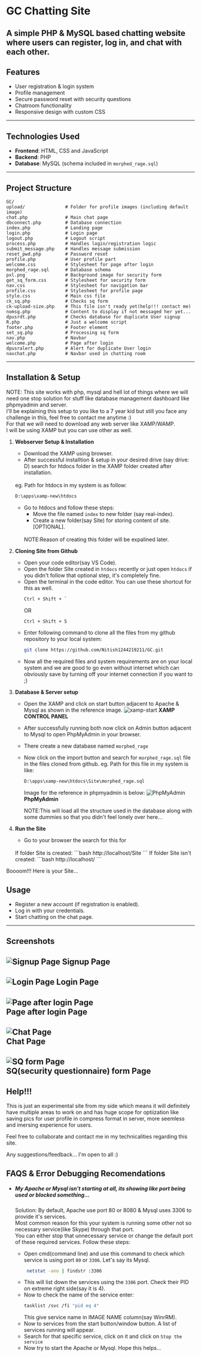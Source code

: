 # GC Chatting Site

A simple **PHP & MySQL based chatting website** where users can register, log in, and chat with each other.
---

## Features
- User registration & login system  
- Profile management  
- Secure password reset with security questions  
- Chatroom functionality  
- Responsive design with custom CSS  

---

## Technologies Used
- **Frontend**: HTML, CSS and JavaScript
- **Backend**: PHP  
- **Database**: MySQL (schema included in `morphed_rage.sql`)  

---

## Project Structure
```
GC/
upload/               # Folder for profile images (including default image)
chat.php              # Main chat page
dbconnect.php         # Database connection
index.php             # Landing page
login.php             # Login page
logout.php            # Logout script
process.php           # Handles login/registration logic
submit_message.php    # Handles message submission
reset_pwd.php         # Password reset
profile.php           # User profile part
welcome.css           # Stylesheet for page after login
morphed_rage.sql      # Database schema
pxl.png               # Background image for security form
get_sq_form.css       # Stylesheet for security form
nav.css               # Stylesheet for navigation bar
profile.css           # Stylesheet for profile page
style.css             # Main css file
ck_sq.php             # Checks sq form
ck-upload-size.php    # This file isn't ready yet(help!!! contact me)
nomsg.php             # Content to display if not messaged her yet...
dpusrdt.php           # Checks database for duplicate User signup
R.php                 # Just a welcome script 
footer.php            # Footer element 
set_sq.php            # Processing sq form 
nav.php               # Navbar
welcome.php           # Page after login
dpusralert.php        # Alert for duplicate User login 
navchat.php           # Navbar used in chatting room                                                 
```

---

## Installation & Setup

NOTE: This site works with php, mysql and hell lot of things where we will need one stop solution for stuff like database management dashboard like phpmyadmin and server.
<br>
I'll be explaining this setup to you like to a 7 year kid but still you face any challenge in this, feel free to contact me anytime :)
<br>
For that we will need to download any web server like XAMP/WAMP.
<br>
I will be using XAMP but you can use other as well.
1. **Webserver Setup & Installation**
   - Download the XAMP using browser.
   - After successful installtion & setup in your desired drive (say drive: D) search for htdocs folder in the XAMP folder created after installation.
   <br>
   eg. Path for htdocs in my system is as follow:

      ```bash
      D:\apps\xamp-new\htdocs
      ```
   - Go to htdocs and follow these steps:
      - Move the file named `index` to new folder (say real-index).
      - Create a new folder(say Site) for storing content of site.[OPTIONAL].
      <br>
      NOTE:Reason of creating this folder will be expalined later.

2. **Cloning Site from Github**   
   - Open your code editor(say VS Code).
   - Open the folder Site created in `htdocs` recently or just open `htdocs` if you didn't follow that optional step, it's completely fine. 
   - Open the terminal in the code editor.
   You can use these shortcut for this as well.
      ```bash
      Ctrl + Shift + `
      ```
      OR
      ```bash
      Ctrl + Shift + 5
      ```
   - Enter following command to clone all the files from my github repository to your local system:
       ```bash
      git clone https://github.com/Nitish1244219211/GC.git
    
      ```
   - Now all the required files and system requirements are on your local system and we are good to go even without internet which can obviously save by turning off your internet connection if you want to ;)

3. **Database & Server setup**
   - Open the XAMP and click on start button adjacent to Apache & Mysql as shown in the reference image.
   ![xamp-start](/assets/xamp-start.png) 
   **XAMP CONTROL PANEL**
   - After successfully running both now click on Admin button adjacent to Mysql to open PhpMyAdmin in your browser.
   - There create a new database named `morphed_rage`
   - Now click on the import button and search for `morphed_rage.sql` file in the files cloned from github.
   eg. Path for this file in my system is like:
      ```bash
      D:\apps\xamp-new\htdocs\Site\morphed_rage.sql
      ```
      Image for the reference in phpmyadmin is below:
       ![PhpMyAdmin](/assets/phpmyadmin.png) 
   **PhpMyAdmin**

      NOTE:This will load all the structure used in the database along with some dummies so that you didn't feel lonely over here...
4. **Run the Site**
   - Go to your browser the search for this for 
   <br>
      If folder Site is created:
      ```bash
      http://localhost/Site
      ```
      If folder Site isn't created:
      ```bash
      http://localhost/
      ```

Boooom!!! Here is your Site...

## Usage
- Register a new account (if registration is enabled).  
- Log in with your credentials.  
- Start chatting on the chat page.  

---

## Screenshots  

![Signup Page](/assets/signup.png) 
   **Signup Page**
---
![Login Page](/assets/login.png) 
   **Login Page**
--- 
![Page after login Page](/assets/page-after-login.png)  
   **Page after login Page**
---
![Chat Page](/assets/chat.png)  
   **Chat Page**
---
![SQ form Page](/assets/sq-form.png)  
   **SQ(security questionnaire) form Page**
---

## Help!!!
This is just an experimental site from my side which means it will definitely have multiple areas to work on and has huge scope for optiization like saving pics for user profile in compress format in server, more seemless and imersing experience for users.

Feel free to collaborate and contact me in my technicalities regarding this site.

Any suggestions/feedback...
I'm open to all :)
      
## FAQS & Error Debugging Recomendations
 - ##### My Apache or Mysql isn't starting at all, its showing like port being used or blocked something...
   Solution: By default, Apache use port 80 or 8080 & Mysql uses 3306 to provide it's services.
   <br>
   Most common reason for this your system is running some other not so necessary service(like Skype) through that port.
   <br>
   You can either stop that unnecessary service or change the default port of these required services.
   Follow these steps:
   
   - Open cmd(command line) and use this command to check which service is using port `80` or `3306`.
   Let's say its Mysql.
      ```bash
       netstat -ano | findstr :3306
      ```
   - This will list down the services using the `3306` port.
   Check their PID on extreme right side(say it is 4).
   - Now to check the name of the service enter:
      ```bash
      tasklist /svc /fi "pid eq 4"
      ```
      This give service name in IMAGE NAME column(say WinrRM).
   - Now to services from the start button/window button.
   A list of services running will appear.
   - Search for that specific service, click on it and click on `Stop the service`
   - Now try to start the Apache or Mysql.
   Hope this helps...